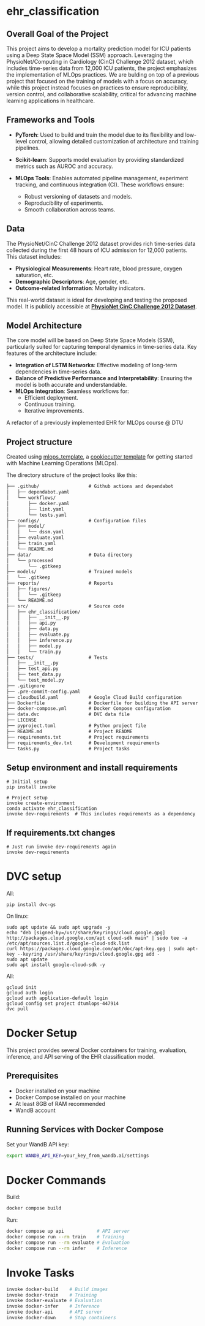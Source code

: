 # ehr_classification


## Overall Goal of the Project

This project aims to develop a mortality prediction model for ICU patients using a Deep State Space Model (SSM) approach. Leveraging the PhysioNet/Computing in Cardiology (CinC) Challenge 2012 dataset, which includes time-series data from 12,000 ICU patients, the project emphasizes the implementation of MLOps practices. We are bulding on top of a previous project that focused on the training of models with a focus on accuracy, while this project instead focuses on practices to ensure reproducibility, version control, and collaborative scalability, critical for advancing machine learning applications in healthcare.

## Frameworks and Tools

- **PyTorch**: Used to build and train the model due to its flexibility and low-level control, allowing detailed customization of architecture and training pipelines.

- **Scikit-learn**: Supports model evaluation by providing standardized metrics such as AUROC and accuracy.

- **MLOps Tools**: Enables automated pipeline management, experiment tracking, and continuous integration (CI). These workflows ensure:
  - Robust versioning of datasets and models.
  - Reproducibility of experiments.
  - Smooth collaboration across teams.


## Data

The PhysioNet/CinC Challenge 2012 dataset provides rich time-series data collected during the first 48 hours of ICU admission for 12,000 patients. This dataset includes:

- **Physiological Measurements**: Heart rate, blood pressure, oxygen saturation, etc.
- **Demographic Descriptors**: Age, gender, etc.
- **Outcome-related Information**: Mortality indicators.

This real-world dataset is ideal for developing and testing the proposed model. It is publicly accessible at **[PhysioNet CinC Challenge 2012 Dataset](https://physionet.org/content/challenge-2012/1.0.0/)**.


## Model Architecture

The core model will be based on Deep State Space Models (SSM), particularly suited for capturing temporal dynamics in time-series data. Key features of the architecture include:

- **Integration of LSTM Networks**: Effective modeling of long-term dependencies in time-series data.
- **Balance of Predictive Performance and Interpretability**: Ensuring the model is both accurate and understandable.
- **MLOps Integration**: Seamless workflows for:
  - Efficient deployment.
  - Continuous training.
  - Iterative improvements.


A refactor of a previously implemented EHR for MLOps course @ DTU

## Project structure

Created using [mlops_template](https://github.com/SkafteNicki/mlops_template),
a [cookiecutter template](https://github.com/cookiecutter/cookiecutter) for getting
started with Machine Learning Operations (MLOps).

The directory structure of the project looks like this:
```txt
├── .github/                  # Github actions and dependabot
│   ├── dependabot.yaml
│   └── workflows/
│       ├── docker.yaml
│       ├── lint.yaml
│       └── tests.yaml
├── configs/                  # Configuration files
│   ├── model/
│   │   └── dssm.yaml
│   ├── evaluate.yaml
│   ├── train.yaml
│   └── README.md
├── data/                     # Data directory
│   └── processed
│       └── .gitkeep
├── models/                   # Trained models
│   └── .gitkeep
├── reports/                  # Reports
│   ├── figures/
│   │   └── .gitkeep
│   └── README.md
├── src/                      # Source code
│   ├── ehr_classification/
│   │   ├── __init__.py
│   │   ├── api.py
│   │   ├── data.py
│   │   ├── evaluate.py
│   │   ├── inference.py
│   │   ├── model.py
│   │   └── train.py
├── tests/                    # Tests
│   ├── __init__.py
│   ├── test_api.py
│   ├── test_data.py
│   └── test_model.py
├── .gitignore
├── .pre-commit-config.yaml
├── cloudbuild.yaml           # Google Cloud Build configuration
├── Dockerfile                # Dockerfile for building the API server
├── docker-compose.yml        # Docker Compose configuration
├── data.dvc                  # DVC data file
├── LICENSE
├── pyproject.toml            # Python project file
├── README.md                 # Project README
├── requirements.txt          # Project requirements
├── requirements_dev.txt      # Development requirements
└── tasks.py                  # Project tasks
```

## Setup environment and install requirements
```
# Initial setup
pip install invoke

# Project setup
invoke create-environment
conda activate ehr_classification
invoke dev-requirements  # This includes requirements as a dependency
```

## If requirements.txt changes
```
# Just run invoke dev-requirements again
invoke dev-requirements
```

# DVC setup
All:
```
pip install dvc-gs
```

On linux:
```
sudo apt update && sudo apt upgrade -y
echo "deb [signed-by=/usr/share/keyrings/cloud.google.gpg] http://packages.cloud.google.com/apt cloud-sdk main" | sudo tee -a /etc/apt/sources.list.d/google-cloud-sdk.list
curl https://packages.cloud.google.com/apt/doc/apt-key.gpg | sudo apt-key --keyring /usr/share/keyrings/cloud.google.gpg add -
sudo apt update
sudo apt install google-cloud-sdk -y

```
All:
```
gcloud init
gcloud auth login
gcloud auth application-default login
gcloud config set project dtumlops-447914
dvc pull
```

# Docker Setup

This project provides several Docker containers for training, evaluation, inference, and API serving of the EHR classification model.

## Prerequisites

- Docker installed on your machine
- Docker Compose installed on your machine
- At least 8GB of RAM recommended
- WandB account

## Running Services with Docker Compose

Set your WandB API key:
```bash
export WANDB_API_KEY=your_key_from_wandb.ai/settings
```

# Docker Commands

Build:
```bash
docker compose build
```

Run:
```bash
docker compose up api            # API server
docker compose run --rm train    # Training
docker compose run --rm evaluate # Evaluation
docker compose run --rm infer    # Inference
```

# Invoke Tasks
```bash
invoke docker-build    # Build images
invoke docker-train    # Training
invoke docker-evaluate # Evaluation
invoke docker-infer    # Inference
invoke docker-api      # API server
invoke docker-down     # Stop containers
```
